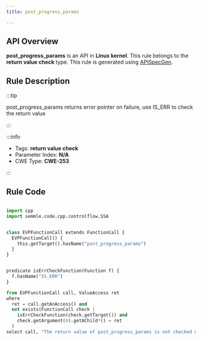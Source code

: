 ```yaml
---
title: post_progress_params

---
```



## API Overview
**post_progress_params** is an API in **Linux kernel**. This rule belongs to the **return value check** type. This rule is generated using [APISpecGen](../../tools/APISpecGen).
## Rule Description

:::tip

post_progress_params returns error pointer on failure, use IS_ERR to check the return value

:::

:::info

- Tags: **return value check**
- Parameter Index: **N/A**
- CWE Type: **CWE-253**

:::

## Rule Code
```python

import cpp
import semmle.code.cpp.controlflow.SSA


class EVPFunctionCall extends FunctionCall {
  EVPFunctionCall() {
    this.getTarget().hasName("post_progress_params")
  }
}


predicate isErrCheckFunction(Function f) {
  f.hasName("IS_ERR") 
}

from EVPFunctionCall call, ValueAccess ret
where
  ret = call.getAnAccess() and
  not exists(FunctionCall check |
    isErrCheckFunction(check.getTarget()) and
    check.getArgument(0).getAChild*() = ret
  )
select call, "The return value of post_progress_params is not checked with IS_ERR."
    
```